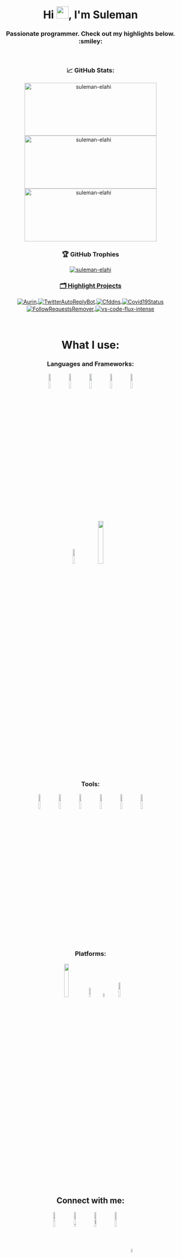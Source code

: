 <h1 align="center">Hi <img src="https://raw.githubusercontent.com/MartinHeinz/MartinHeinz/master/wave.gif" height="32" />, I'm Suleman </h1>
<h3 align="center">Passionate programmer. Check out my highlights below. :smiley: </h3>

<br />

<h3 align="center"> &#x1f4c8; GitHub Stats: </h3>
<p align="center">
<img src="https://github-readme-stats.vercel.app/api?username=suleman-elahi&theme=gruvbox&show_icons=true" alt="suleman-elahi" width="350" height="140"/>
<img src="https://github-readme-stats.vercel.app/api/top-langs?username=suleman-elahi&theme=gruvbox&layout=compact" alt="suleman-elahi" width="350" height="140"/>
<img src="https://github-readme-streak-stats.herokuapp.com/?user=suleman-elahi&theme=gruvbox" alt="suleman-elahi" width="350" height="140"/>
</p>

<h3 align="center"> 🏆 GitHub Trophies </h3>
<p align="center">
<a href="https://github.com/ryo-ma/github-profile-trophy"><img src="https://github-profile-trophy.vercel.app/?username=suleman-elahi&theme=gruvbox&no-bg=false&margin-w=15&margin-h=15&row=2&column=3&no-frame=false&rank=SECRET,SSS,SS,S,AAA,AA,A,B,C,UNKNOWN" alt="suleman-elahi" />
</p>

<h3 align="center"> 🗂️ Highlight Projects  </h3>
<p align="center">
  <a href="https://github.com/Suleman-Elahi/Aurin">
  <img align="center" src="https://github-readme-stats.vercel.app/api/pin/?username=suleman-elahi&repo=Aurin&theme=gruvbox" alt="Aurin" />
<a href="https://github.com/suleman-elahi/TwitterAutoReplyBot">
  <img align="center" src="https://github-readme-stats.vercel.app/api/pin/?username=suleman-elahi&repo=TwitterAutoReplyBot&theme=gruvbox" alt="TwitterAutoReplyBot" />
</a>
<a href="https://github.com/Suleman-Elahi/Cfddns">
  <img align="center" src="https://github-readme-stats.vercel.app/api/pin/?username=suleman-elahi&repo=Cfddns&theme=gruvbox" alt="Cfddns" />
</a>
<a href="https://github.com/suleman-elahi/Covid19Status">
  <img align="center" src="https://github-readme-stats.vercel.app/api/pin/?username=suleman-elahi&repo=Covid19Status&theme=gruvbox" alt="Covid19Status" />
</a>
<a href="https://github.com/suleman-elahi/FollowRequestsRemover">
  <img align="center" src="https://github-readme-stats.vercel.app/api/pin/?username=suleman-elahi&repo=FollowRequestsRemover&theme=gruvbox" alt="FollowRequestsRemover" />
</a>
 <a href="https://github.com/suleman-elahi/vs-code-flux-intense">
  <img align="center" src="https://github-readme-stats.vercel.app/api/pin/?username=suleman-elahi&repo=vs-code-flux-intense&theme=gruvbox" alt="vs-code-flux-intense" />
</a> 
</p>

<br />

<h1 align="center">What I use:</h1>
<h3 align="center">Languages and Frameworks:</h3>
<p align="center">
<code><img width="10%" src="https://www.vectorlogo.zone/logos/python/python-ar21.svg"></code>
<code><img width="10%" src="https://www.vectorlogo.zone/logos/pocoo_flask/pocoo_flask-ar21.svg"></code>
<code><img width="10%" src="https://www.vectorlogo.zone/logos/djangoproject/djangoproject-ar21.svg"></code>
<code><img width="10%" src="https://www.vectorlogo.zone/logos/microsoft_vb/microsoft_vb-ar21.svg"></code>
<code><img width="10%" src="https://www.vectorlogo.zone/logos/javascript/javascript-horizontal.svg"></code>
<br />
<code><img width="10%" src="https://www.vectorlogo.zone/logos/opencv/opencv-ar21.svg"></code>
<code><img width="17%" src="https://matplotlib.org/3.1.0/_images/sphx_glr_logos2_003.png"></code>

</p>
<h3 align="center">Tools:</h3>
<p align="center">
<code><img width="10%" src="https://www.vectorlogo.zone/logos/docker/docker-ar21.svg"></code>
<code><img width="10%" src="https://www.vectorlogo.zone/logos/wordpress/wordpress-ar21.svg"></code>
<code><img width="10%" src="https://www.vectorlogo.zone/logos/heroku/heroku-ar21.svg"></code>
<code><img width="10%" src="https://www.vectorlogo.zone/logos/visualstudio_code/visualstudio_code-ar21.svg"></code>
<code><img width="10%" src="https://upload.wikimedia.org/wikipedia/en/c/cd/Anaconda_Logo.png"></code>  
<code><img width="10%" src="https://www.vectorlogo.zone/logos/amazon_aws/amazon_aws-ar21.svg"></code>
</p>

<h3 align="center">Platforms:</h3>
<p align="center">
<code><img width="15%" src="https://external-content.duckduckgo.com/iu/?u=https%3A%2F%2Fupload.wikimedia.org%2Fwikipedia%2Fcommons%2Fthumb%2F7%2F76%2FKubuntu_logo_and_wordmark.svg%2F1024px-Kubuntu_logo_and_wordmark.svg.png%3Fref%3Dschemecolor&f=1&nofb=1"></code>
<code><img width="8%" src="https://upload.wikimedia.org/wikipedia/commons/8/84/Unofficial_fan_made_Windows_7_logo_variant.svg"></code>
<code><img width="5%" src="https://cdn.iconscout.com/icon/free/png-512/raspberry-18-226046.png"></code>
<code><img width="10%" src="https://www.vectorlogo.zone/logos/apple/apple-ar21.svg"></code>
</p>

<h2 align="center">Connect with me:</h2>
<p align="center">
<a href="https://stackoverflow.com/users/12139409" target="blank"><img align="center" src="https://www.vectorlogo.zone/logos/stackoverflow/stackoverflow-ar21.svg" alt="12139409" width="10%" /></a>
<a href="https://instagram.com/_hewhoremains" target="blank"><img align="center" src="https://www.vectorlogo.zone/logos/instagram/instagram-ar21.svg" alt="_hewhoremains" width="10%" /></a>
<a href="https://discordapp.com/users/zillo#1657" target="blank"><img align="center" src="https://www.vectorlogo.zone/logos/discord/discord-ar21.svg" alt="Discord" width="10%" /></a>
<a href="https://t.me/slmnx" target="blank"><img align="center" src="https://www.vectorlogo.zone/logos/telegram/telegram-ar21.svg" alt="Telegram" width="10%" /></a>
<a href="mailto:suleman@12122012.xyz" target="blank"><img align="center" src="https://www.reshot.com/preview-assets/icons/YQULVS5KGD/email-us-YQULVS5KGD.svg" alt="Email" width="5%" /></a>
</p>
